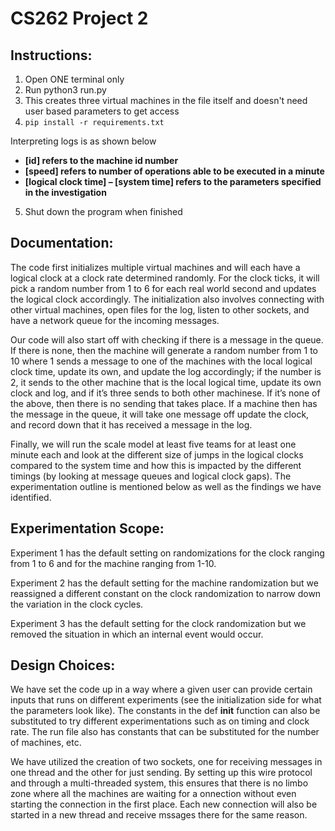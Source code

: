 # CS262 Project 2

## Instructions: 

1.	Open ONE terminal only
2.	Run python3 run.py
3.	This creates three virtual machines in the file itself and doesn't need user based parameters to get access
4. `pip install -r requirements.txt`

Interpreting logs is as shown below

- **[id] refers to the machine id number**
- **[speed] refers to number of operations able to be executed in a minute**
- **[logical clock time] – [system time] refers to the parameters specified in the investigation**

5.	Shut down the program when finished

## Documentation: 

The code first initializes multiple virtual machines and will each have a logical clock at a clock rate determined randomly. For the clock ticks, it will pick a random number from 1 to 6 for each real world second and updates the logical clock accordingly. The initialization also involves connecting with other virtual machines, open files for the log, listen to other sockets, and have a network queue for the incoming messages. 

Our code will also start off with checking if there is a message in the queue. If there is none, then the machine will generate a random number from 1 to 10 where 1 sends a message to one of the machines with the local logical clock time, update its own, and update the log accordingly; if the number is 2, it sends to the other machine that is the local logical time, update its own clock and log, and if it’s three sends to both other machinese. If it’s none of the above, then there is no sending that takes place. If a machine then has the message in the queue, it will take one message off update the clock, and record down that it has received a message in the log. 

Finally, we will run the scale model at least five teams for at least one minute each and look at the different size of jumps in the logical clocks compared to the system time and how this is impacted by the different timings (by looking at message queues and logical clock gaps). The experimentation outline is mentioned below as well as the findings we have identified.  

## Experimentation Scope:

Experiment 1 has the default setting on randomizations for the clock ranging from 1 to 6 and for the machine ranging from 1-10. 

Experiment 2 has the default setting for the machine randomization but we reassigned a different constant on the clock randomization to narrow down the variation in the clock cycles. 

Experiment 3 has the default setting for the clock randomization but we removed the situation in which an internal event would occur. 

## Design Choices:

We have set the code up in a way where a given user can provide certain inputs that runs on different experiments (see the initialization side for what the parameters look like). The  constants in the def __init__ function can also be substituted to try different experimentations such as on timing and clock rate. The run file also has constants that can be substituted for the number of machines, etc.  

We have utilized the creation of two sockets, one for receiving messages in one thread and the other for just sending.  By setting up this wire protocol and through a multi-threaded system, this ensures that there is no limbo zone where all the machines are waiting for a onnection without even starting the connection in the first place. Each new connection will also be started in a new thread and receive mssages there for the same reason. 









